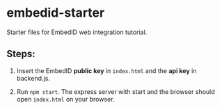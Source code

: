 # embedid-starter

Starter files for EmbedID web integration tutorial. 

## Steps:

1. Insert the EmbedID **public key** in `index.html` and the **api key** in backend.js.

2. Run `npm start`. The express server with start and the browser should open `index.html` on your browser.
